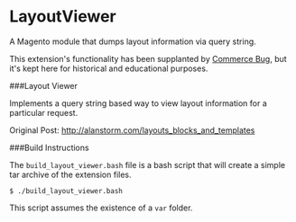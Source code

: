 LayoutViewer
============

A Magento module that dumps layout information via query string.

This extension's functionality has been supplanted by <a href="http://store.pulsestorm.net/products/commerce-bug-2">Commerce Bug</a>, but it's kept here for historical and educational purposes. 

###Layout Viewer

Implements a query string based way to view layout information for a particular request. 

Original Post: http://alanstorm.com/layouts_blocks_and_templates

###Build Instructions

The `build_layout_viewer.bash` file is a bash script that will create a simple tar archive of the extension files. 

    $ ./build_layout_viewer.bash
    
This script assumes the existence of a `var` folder.    
